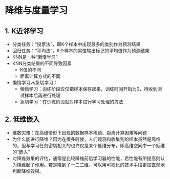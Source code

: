 # 降维与度量学习

## 1. K近邻学习

- 分类任务：“投票法”，即K个样本中出现最多的类别作为预测结果
- 回归任务：“平均法”，K个样本的实值输出标记的平均值作为预测结果
- KNN是一种“懒惰学习”
- KNN分类结果的不同导致因素
	- K值的不同
	- 距离计算方式的不同
- 懒惰学习vs急切学习：
	- 懒惰学习：训练阶段仅仅把样本保存起来，训练时间开销为0，待收到测试样本后再进行处理
	- 急切学习：在训练阶段就对样本进行学习处理的方法

## 2. 低维嵌入

- 维数灾难：在高维情形下出现的数据样本稀疏、距离计算困难等问题
- 为什么能进行降维？因为在很多时候，人们观测和收集到的样本虽然是高维的，但与学习任务密切相关的也许仅是某个低维分布，即高维空间中一个低维的“嵌入”
- 对降维效果的评估，通常是比较降维前后学习器的性能，若性能有所提高则认为降维起了作用。若是降到了一二三维，可以用可视化的技术手段更加直观地判断降维效果。
